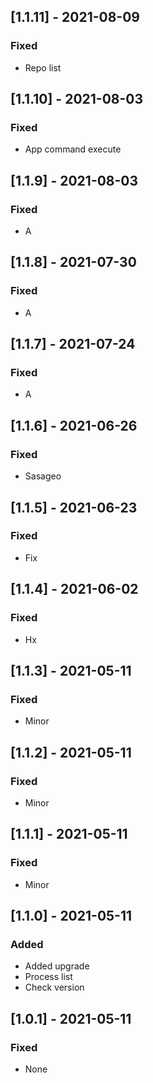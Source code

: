 ## [1.1.11] - 2021-08-09

### Fixed
-    Repo list

## [1.1.10] - 2021-08-03

### Fixed
-    App command execute

## [1.1.9] - 2021-08-03

### Fixed
-    A

## [1.1.8] - 2021-07-30

### Fixed
-    A

## [1.1.7] - 2021-07-24

### Fixed
-    A

## [1.1.6] - 2021-06-26

### Fixed
-    Sasageo

## [1.1.5] - 2021-06-23

### Fixed
-    Fix

## [1.1.4] - 2021-06-02

### Fixed
-    Hx

## [1.1.3] - 2021-05-11

### Fixed
-    Minor

## [1.1.2] - 2021-05-11

### Fixed
-    Minor

## [1.1.1] - 2021-05-11

### Fixed
-    Minor

## [1.1.0] - 2021-05-11

### Added
-    Added upgrade
-    Process list
-    Check version

## [1.0.1] - 2021-05-11

### Fixed
-    None

